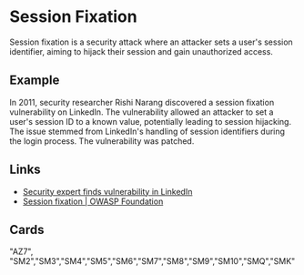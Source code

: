 # Session Fixation
Session fixation is a security attack where an attacker sets a user's session identifier, aiming to hijack their session and gain unauthorized access.

## Example
In 2011, security researcher Rishi Narang discovered a session fixation vulnerability on LinkedIn. The vulnerability allowed an attacker to set a user's session ID to a known value, potentially leading to session hijacking. The issue stemmed from LinkedIn's handling of session identifiers during the login process. The vulnerability was patched.

## Links
- [Security expert finds vulnerability in LinkedIn](https://techmonitor.ai/technology/software/security-expert-finds-vulnerability-in-linkedin-230511)
- [Session fixation | OWASP Foundation](https://owasp.org/www-community/attacks/Session_fixation)

## Cards
"AZ7",
"SM2","SM3","SM4","SM5","SM6","SM7","SM8","SM9","SM10","SMQ","SMK"
